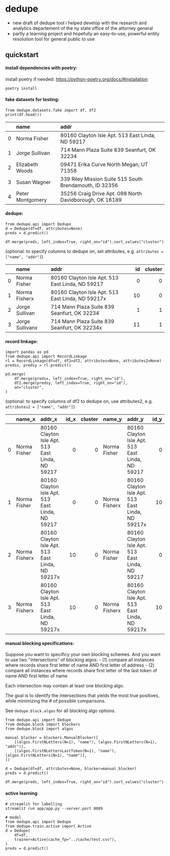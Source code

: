 # dedupe  

- new draft of dedupe tool i helped develop with the research and analytics departement of the ny state office of the attorney general
- partly a learning project and hopefully an easy-to-use, powerful entity resolution tool for general public to use

## quickstart

#### install dependencies with poetry:

install poetry if needed: https://python-poetry.org/docs/#installation

```
poetry install
```

#### fake datasets for testing:

```
from dedupe.datasets.fake import df, df2
print(df.head())
```

|    | name             | addr                                                    |
|---:|:-----------------|:--------------------------------------------------------|
|  0 | Norma Fisher     | 80160 Clayton Isle Apt. 513 East Linda, ND 59217        |
|  1 | Jorge Sullivan   | 714 Mann Plaza Suite 839 Seanfurt, OK 32234             |
|  2 | Elizabeth Woods  | 09471 Erika Curve North Megan, UT 71358                 |
|  3 | Susan Wagner     | 339 Riley Mission Suite 515 South Brendamouth, ID 32356 |
|  4 | Peter Montgomery | 35256 Craig Drive Apt. 098 North Davidborough, OK 16189 |

#### dedupe:

```
from dedupe.api import Dedupe
d = Dedupe(df=df, attributes=None)
preds = d.predict()

df.merge(preds, left_index=True, right_on="id").sort_values("cluster")
```

(optional: to specify columns to dedupe on, set attributes, e.g. `attributes = ["name", "addr"]`)

|    | name               | addr                                                     |   id |   cluster |
|---:|:-------------------|:---------------------------------------------------------|-----:|----------:|
|  0 | Norma Fisher       | 80160 Clayton Isle Apt. 513 East Linda, ND 59217         |    0 |         0 |
|  1 | Norma Fisherx      | 80160 Clayton Isle Apt. 513 East Linda, ND 59217x        |   10 |         0 |
|  2 | Jorge Sullivan     | 714 Mann Plaza Suite 839 Seanfurt, OK 32234              |    1 |         1 |
|  3 | Jorge Sullivanx    | 714 Mann Plaza Suite 839 Seanfurt, OK 32234x             |   11 |         1 |


#### record linkage:

```
import pandas as pd
from dedupe.api import RecordLinkage
rl = RecordLinkage(df=df, df2=df2, attributes=None, attributes2=None)
predsx, predsy = rl.predict()

pd.merge(
    df.merge(predsx, left_index=True, right_on="id"),
    df2.merge(predsy, left_index=True, right_on="id"),
    on="cluster",
)
```

(optional: to specify columns of df2 to dedupe on, use attributes2, e.g. `attributes2 = ["name", "addr"]`)

|    | name_x          | addr_x                                            |   id_x |   cluster | name_y           | addr_y                                            |   id_y |
|---:|:----------------|:--------------------------------------------------|-------:|----------:|:-----------------|:--------------------------------------------------|-------:|
|  0 | Norma Fisher    | 80160 Clayton Isle Apt. 513 East Linda, ND 59217  |      0 |         0 | Norma Fisher     | 80160 Clayton Isle Apt. 513 East Linda, ND 59217  |      0 |
|  1 | Norma Fisher    | 80160 Clayton Isle Apt. 513 East Linda, ND 59217  |      0 |         0 | Norma Fisherx    | 80160 Clayton Isle Apt. 513 East Linda, ND 59217x |     10 |
|  2 | Norma Fisherx   | 80160 Clayton Isle Apt. 513 East Linda, ND 59217x |     10 |         0 | Norma Fisher     | 80160 Clayton Isle Apt. 513 East Linda, ND 59217  |      0 |
|  3 | Norma Fisherx   | 80160 Clayton Isle Apt. 513 East Linda, ND 59217x |     10 |         0 | Norma Fisherx    | 80160 Clayton Isle Apt. 513 East Linda, ND 59217x |     10 |


#### manual blocking specifications:

Suppose you want to specificy your own blocking schemes. And you want to use 
two "intersections" of blocking algos: 
    - (1) compare all instances where records share first letter of name AND 
    first letter of address
    - (2) compare all instances where records share first letter of the last 
    token of name AND first letter of name

Each intersection may contain at least one blocking algo.   

The goal is to identify the intersections that yields the most true positives, 
while minimizing the # of possible comparisons.  

See `dedupe.block.algos` for all blocking algo options.

```
from dedupe.api import Dedupe
from dedupe.block import blockers 
from dedupe.block import algos

manual_blocker = blockers.ManualBlocker([
    [(algos.FirstNLetters(N=1), "name"), (algos.FirstNLetters(N=1), "addr")],
    [(algos.FirstNLettersLastToken(N=1), "name"), (algos.FirstNLetters(N=1), "name")],
])

d = Dedupe(df=df, attributes=None, blocker=manual_blocker)
preds = d.predict()

df.merge(preds, left_index=True, right_on="id").sort_values("cluster")
```

#### active learning

```
# streamlit for labelling
streamlit run app/app.py --server.port 8089

# model
from dedupe.api import Dedupe
from dedupe.train.active import Active
d = Dedupe(
    df=df, 
    trainer=Active(cache_fp="../cache/test.csv"),
)
preds = d.predict()
```